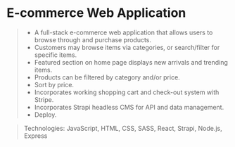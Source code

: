 # E-commerce Web Application

>- A full-stack e-commerce web application that allows users to browse through and purchase products.
>- Customers may browse items via categories, or search/filter for specific items.
>- Featured section on home page displays new arrivals and trending items.
>- Products can be filtered by category and/or price.
>- Sort by price.
>- Incorporates working shopping cart and check-out system with Stripe.
>- Incorporates Strapi headless CMS for API and data management.
>- Deploy.

> Technologies:  JavaScript, HTML, CSS, SASS, React, Strapi, Node.js, Express
